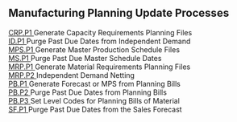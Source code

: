 ##  Manufacturing Planning Update Processes

<PageHeader />

[ CRP.P1 ](../../../rover/AP-OVERVIEW/AP-ENTRY/AP-E/CHECKS-E/AP-CONTROL/GLCHART-E/GLCHART-E-1/GLCHART-R2/COST-CONTROL/WC-E/WC-E-1/CRP-P1) Generate Capacity Requirements Planning Files   
[ ID.P1 ](ID-P1/README.md) Purge Past Due Dates from Independent Demand   
[ MPS.P1 ](../../../rover/AP-OVERVIEW/AP-ENTRY/AP-E/AP-E-1/CURRENCY-CONTROL/PO-E/PO-E-1/PLAN-CONTROL/PLAN-CONTROL-1/MPS-P1) Generate Master Production Schedule Files   
[ MS.P1 ](MS-P1/README.md) Purge Past Due Master Schedule Dates   
[ MRP.P1 ](../../../rover/AP-OVERVIEW/AP-ENTRY/AP-E/AP-E-1/CURRENCY-CONTROL/SO-E/SO-E-3/poprice-e/PLAN-E/MRP-P1) Generate Material Requirements Planning Files   
[ MRP.P2 ](MRP-P2/README.md) Independent Demand Netting   
[ PB.P1 ](../../../rover/AP-OVERVIEW/AP-ENTRY/AP-E/AP-E-1/CURRENCY-CONTROL/PO-E/PO-E-1/PLAN-CONTROL/PLAN-CONTROL-1/MPS-P1/MPS-P1-1/PB-P1) Generate Forecast or MPS from Planning Bills   
[ PB.P2 ](PB-P2/README.md) Purge Past Due Dates from Planning Bills   
[ PB.P3 ](../../../rover/AP-OVERVIEW/AP-ENTRY/AP-E/AP-E-1/CURRENCY-CONTROL/PO-E/PO-E-1/PLAN-CONTROL/PLAN-CONTROL-1/MPS-P1/MPS-P1-1/PB-P1/PB-P3) Set Level Codes for Planning Bills of Material   
[ SF.P1 ](SF-P1/README.md) Purge Past Due Dates from the Sales Forecast   
  
<badge text= "Version 8.10.57" vertical="middle" />

<PageFooter />